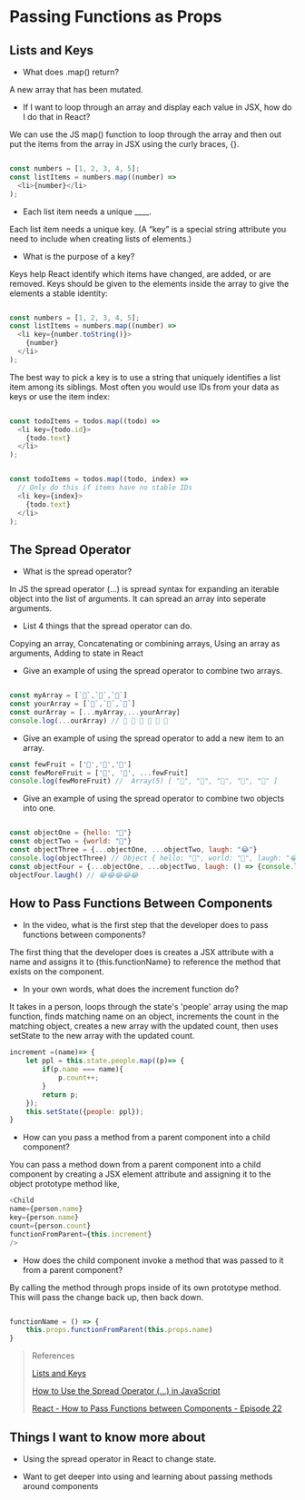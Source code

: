 # Passing Functions as Props

## Lists and Keys

- What does .map() return?

A new array that has been mutated.

- If I want to loop through an array and display each value in JSX, how do I do that in React?

We can use the JS map() function to loop through the array and then out put the items from the array in JSX using the curly braces, {}.

```javascript

const numbers = [1, 2, 3, 4, 5];
const listItems = numbers.map((number) =>
  <li>{number}</li>
);

```

- Each list item needs a unique ____.

Each list item needs a unique key. (A “key” is a special string attribute you need to include when creating lists of elements.)

- What is the purpose of a key?

Keys help React identify which items have changed, are added, or are removed. Keys should be given to the elements inside the array to give the elements a stable identity:

```javascript 

const numbers = [1, 2, 3, 4, 5];
const listItems = numbers.map((number) =>
  <li key={number.toString()}>
    {number}
  </li>
);

```

The best way to pick a key is to use a string that uniquely identifies a list item among its siblings. Most often you would use IDs from your data as keys or use the item index:

```javascript

const todoItems = todos.map((todo) =>
  <li key={todo.id}>
    {todo.text}
  </li>
);


const todoItems = todos.map((todo, index) =>
  // Only do this if items have no stable IDs
  <li key={index}>
    {todo.text}
  </li>
);

```

## The Spread Operator

- What is the spread operator?

In JS the spread operator (...) is spread syntax for expanding an iterable object into the list of arguments. It can spread an array into seperate arguments.

- List 4 things that the spread operator can do.

Copying an array, Concatenating or combining arrays, Using an array as arguments, Adding to state in React

- Give an example of using the spread operator to combine two arrays.

```javascript

const myArray = [`🤪`,`🐻`,`🎌`]
const yourArray = [`🙂`,`🤗`,`🤩`]
const ourArray = [...myArray,...yourArray]
console.log(...ourArray) // 🤪 🐻 🎌 🙂 🤗 🤩

```

- Give an example of using the spread operator to add a new item to an array.

```javascript
const fewFruit = ['🍏','🍊','🍌']
const fewMoreFruit = ['🍉', '🍍', ...fewFruit]
console.log(fewMoreFruit) //  Array(5) [ "🍉", "🍍", "🍏", "🍊", "🍌" ]

```

- Give an example of using the spread operator to combine two objects into one.
 
 ```javascript

const objectOne = {hello: "🤪"}
const objectTwo = {world: "🐻"}
const objectThree = {...objectOne, ...objectTwo, laugh: "😂"}
console.log(objectThree) // Object { hello: "🤪", world: "🐻", laugh: "😂" }
const objectFour = {...objectOne, ...objectTwo, laugh: () => {console.log("😂".repeat(5))}}
objectFour.laugh() // 😂😂😂😂😂

 ```

 ## How to Pass Functions Between Components


- In the video, what is the first step that the developer does to pass functions between components?

The first thing that the developer does is creates a JSX attribute with a name and assigns it to {this.functionName} to reference the method that exists on the component.

- In your own words, what does the increment function do?

It takes in a person, loops through the state's 'people' array using the map function, finds matching name on an object, increments the count in the matching object, creates a new array with the updated count, then uses setState to the new array with the updated count. 

```javascript
increment =(name)=> {
    let ppl = this.state.people.map((p)=> {
        if(p.name === name){
            p.count++;
        }
        return p;
    });
    this.setState({people: ppl});
}

```

- How can you pass a method from a parent component into a child component?

You can pass a method down from a parent component into a child component by creating a JSX element attribute and assigning it to the object prototype method like, 

```javascript
<Child 
name={person.name}
key={person.name}
count={person.count}
functionFromParent={this.increment}
/>

```

- How does the child component invoke a method that was passed to it from a parent component?

By calling the method through props inside of its own prototype method. This will pass the change back up, then back down.

```javascript

functionName = () => {
    this.props.functionFromParent(this.props.name)
}

```

>References
>
>[Lists and Keys](https://reactjs.org/docs/lists-and-keys.html)
>
>[How to Use the Spread Operator (…) in JavaScript](https://medium.com/coding-at-dawn/how-to-use-the-spread-operator-in-javascript-b9e4a8b06fab)
>
>[React - How to Pass Functions between Components - Episode 22](https://www.youtube.com/watch?v=c05OL7XbwXU)

## Things I want to know more about

- Using the spread operator in React to change state.

- Want to get deeper into using and learning about passing methods around components